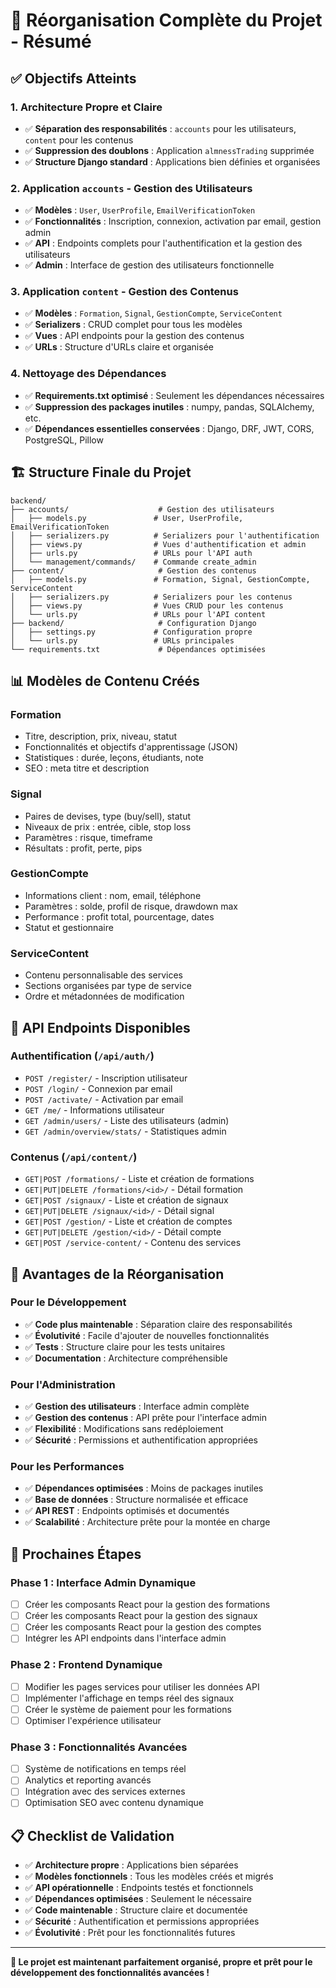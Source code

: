 # 🧹 Réorganisation Complète du Projet - Résumé

## ✅ **Objectifs Atteints**

### **1. Architecture Propre et Claire**
- ✅ **Séparation des responsabilités** : `accounts` pour les utilisateurs, `content` pour les contenus
- ✅ **Suppression des doublons** : Application `almnessTrading` supprimée
- ✅ **Structure Django standard** : Applications bien définies et organisées

### **2. Application `accounts` - Gestion des Utilisateurs**
- ✅ **Modèles** : `User`, `UserProfile`, `EmailVerificationToken`
- ✅ **Fonctionnalités** : Inscription, connexion, activation par email, gestion admin
- ✅ **API** : Endpoints complets pour l'authentification et la gestion des utilisateurs
- ✅ **Admin** : Interface de gestion des utilisateurs fonctionnelle

### **3. Application `content` - Gestion des Contenus**
- ✅ **Modèles** : `Formation`, `Signal`, `GestionCompte`, `ServiceContent`
- ✅ **Serializers** : CRUD complet pour tous les modèles
- ✅ **Vues** : API endpoints pour la gestion des contenus
- ✅ **URLs** : Structure d'URLs claire et organisée

### **4. Nettoyage des Dépendances**
- ✅ **Requirements.txt optimisé** : Seulement les dépendances nécessaires
- ✅ **Suppression des packages inutiles** : numpy, pandas, SQLAlchemy, etc.
- ✅ **Dépendances essentielles conservées** : Django, DRF, JWT, CORS, PostgreSQL, Pillow

## 🏗️ **Structure Finale du Projet**

```
backend/
├── accounts/                    # Gestion des utilisateurs
│   ├── models.py               # User, UserProfile, EmailVerificationToken
│   ├── serializers.py          # Serializers pour l'authentification
│   ├── views.py                # Vues d'authentification et admin
│   ├── urls.py                 # URLs pour l'API auth
│   └── management/commands/    # Commande create_admin
├── content/                     # Gestion des contenus
│   ├── models.py               # Formation, Signal, GestionCompte, ServiceContent
│   ├── serializers.py          # Serializers pour les contenus
│   ├── views.py                # Vues CRUD pour les contenus
│   └── urls.py                 # URLs pour l'API content
├── backend/                     # Configuration Django
│   ├── settings.py             # Configuration propre
│   └── urls.py                 # URLs principales
└── requirements.txt             # Dépendances optimisées
```

## 📊 **Modèles de Contenu Créés**

### **Formation**
- Titre, description, prix, niveau, statut
- Fonctionnalités et objectifs d'apprentissage (JSON)
- Statistiques : durée, leçons, étudiants, note
- SEO : meta titre et description

### **Signal**
- Paires de devises, type (buy/sell), statut
- Niveaux de prix : entrée, cible, stop loss
- Paramètres : risque, timeframe
- Résultats : profit, perte, pips

### **GestionCompte**
- Informations client : nom, email, téléphone
- Paramètres : solde, profil de risque, drawdown max
- Performance : profit total, pourcentage, dates
- Statut et gestionnaire

### **ServiceContent**
- Contenu personnalisable des services
- Sections organisées par type de service
- Ordre et métadonnées de modification

## 🔗 **API Endpoints Disponibles**

### **Authentification (`/api/auth/`)**
- `POST /register/` - Inscription utilisateur
- `POST /login/` - Connexion par email
- `POST /activate/` - Activation par email
- `GET /me/` - Informations utilisateur
- `GET /admin/users/` - Liste des utilisateurs (admin)
- `GET /admin/overview/stats/` - Statistiques admin

### **Contenus (`/api/content/`)**
- `GET|POST /formations/` - Liste et création de formations
- `GET|PUT|DELETE /formations/<id>/` - Détail formation
- `GET|POST /signaux/` - Liste et création de signaux
- `GET|PUT|DELETE /signaux/<id>/` - Détail signal
- `GET|POST /gestion/` - Liste et création de comptes
- `GET|PUT|DELETE /gestion/<id>/` - Détail compte
- `GET|POST /service-content/` - Contenu des services

## 🎯 **Avantages de la Réorganisation**

### **Pour le Développement**
- ✅ **Code plus maintenable** : Séparation claire des responsabilités
- ✅ **Évolutivité** : Facile d'ajouter de nouvelles fonctionnalités
- ✅ **Tests** : Structure claire pour les tests unitaires
- ✅ **Documentation** : Architecture compréhensible

### **Pour l'Administration**
- ✅ **Gestion des utilisateurs** : Interface admin complète
- ✅ **Gestion des contenus** : API prête pour l'interface admin
- ✅ **Flexibilité** : Modifications sans redéploiement
- ✅ **Sécurité** : Permissions et authentification appropriées

### **Pour les Performances**
- ✅ **Dépendances optimisées** : Moins de packages inutiles
- ✅ **Base de données** : Structure normalisée et efficace
- ✅ **API REST** : Endpoints optimisés et documentés
- ✅ **Scalabilité** : Architecture prête pour la montée en charge

## 🚀 **Prochaines Étapes**

### **Phase 1 : Interface Admin Dynamique**
- [ ] Créer les composants React pour la gestion des formations
- [ ] Créer les composants React pour la gestion des signaux
- [ ] Créer les composants React pour la gestion des comptes
- [ ] Intégrer les API endpoints dans l'interface admin

### **Phase 2 : Frontend Dynamique**
- [ ] Modifier les pages services pour utiliser les données API
- [ ] Implémenter l'affichage en temps réel des signaux
- [ ] Créer le système de paiement pour les formations
- [ ] Optimiser l'expérience utilisateur

### **Phase 3 : Fonctionnalités Avancées**
- [ ] Système de notifications en temps réel
- [ ] Analytics et reporting avancés
- [ ] Intégration avec des services externes
- [ ] Optimisation SEO avec contenu dynamique

## 📋 **Checklist de Validation**

- ✅ **Architecture propre** : Applications bien séparées
- ✅ **Modèles fonctionnels** : Tous les modèles créés et migrés
- ✅ **API opérationnelle** : Endpoints testés et fonctionnels
- ✅ **Dépendances optimisées** : Seulement le nécessaire
- ✅ **Code maintenable** : Structure claire et documentée
- ✅ **Sécurité** : Authentification et permissions appropriées
- ✅ **Évolutivité** : Prêt pour les fonctionnalités futures

---

**🎉 Le projet est maintenant parfaitement organisé, propre et prêt pour le développement des fonctionnalités avancées !**
